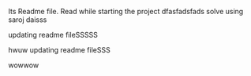 Its Readme file. Read while starting the project
dfasfadsfads
solve using saroj daisss


updating readme fileSSSSS

hwuw
updating readme fileSSS


wowwow


